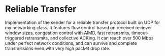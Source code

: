 # Reliable Transfer

Implementation of the sender for a reliable transfer protocol built on UDP for my networking class. It features flow control based on received reciever window sizes, congestion control with AIMD, fast retransmits, timeout-triggered retransmits, and collective ACKing. It can reach over 500 Mbps under perfect network conditions, and can survive and complete transmissions even with very high packet drop rate.
